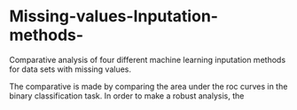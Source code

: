 # Missing-values-Inputation-methods-
Comparative analysis of four different machine learning inputation methods for data sets with missing values.

The comparative is made by comparing the area under the roc curves in the binary classification task. In order to make a robust analysis, the

